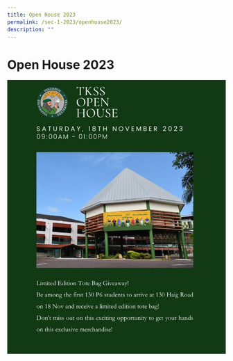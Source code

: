 ```yaml
---
title: Open House 2023
permalink: /sec-1-2023/openhouse2023/
description: ""
---
```

# Open House 2023

![](/images/tkss%20open%20house%202023.jpeg)
